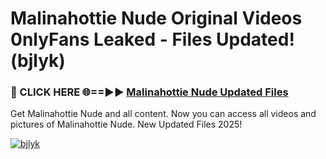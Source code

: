 # Malinahottie Nude Original Videos 0nlyFans Leaked - Files Updated! (bjlyk)

<h3>🔴 CLICK HERE 🌐==►► <a href="https://tinyurl.com/yrmya6cz" rel="nofollow">Malinahottie Nude Updated Files</a></h3>

Get Malinahottie Nude and all content. Now you can access all videos and pictures of Malinahottie Nude. New Updated Files 2025!

[![bjlyk](https://i.imgur.com/FMdXYCs.gif)](https://tinyurl.com/yrmya6cz)
